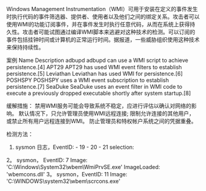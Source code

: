 Windows Management Instrumentation（WMI）可用于安装在定义的事件发生时执行代码的事件筛选器、提供者、使用者以及他们之间的绑定关系。攻击者可以使用WMI的功能订阅事件，并在事件发生时执行任意代码，从而在系统上获得持久性。攻击者可能试图通过编译WMI脚本来逃避对这种技术的检测。可以订阅的事件包括挂钟时间或计算机的正常运行时间。据报道，一些威胁组织使用这种技术来保持持续性。


案例
Name	    Description
adbupd	adbupd can use a WMI script to achieve persistence.[4]
APT29	 APT29 has used WMI event filters to establish persistence.[5]
Leviathan	Leviathan has used WMI for persistence.[6]
POSHSPY	POSHSPY uses a WMI event subscription to establish persistence.[7]
SeaDuke	SeaDuke uses an event filter in WMI code to execute a previously dropped executable shortly after system startup.[8]


缓解措施：
禁用WMI服务可能会导致系统不稳定，应进行评估以确认对网络的影响。 默认情况下，只允许管理员使用WMI远程连接; 限制允许连接的其他用户，或禁止所有用户远程连接到WMI。 防止管理员和特权帐户系统之间的凭据重叠。



检测方法：
1. sysmon 日志，EventID:
            - 19
            - 20
            - 21 selection:
     
2。 sysmon，  EventID: 7
        Image: 'C:\Windows\System32\wbem\WmiPrvSE.exe'
        ImageLoaded: 'wbemcons.dll'
3。  sysmon，EventID: 11
Image: 'C:\WINDOWS\system32\wbem\scrcons.exe'
